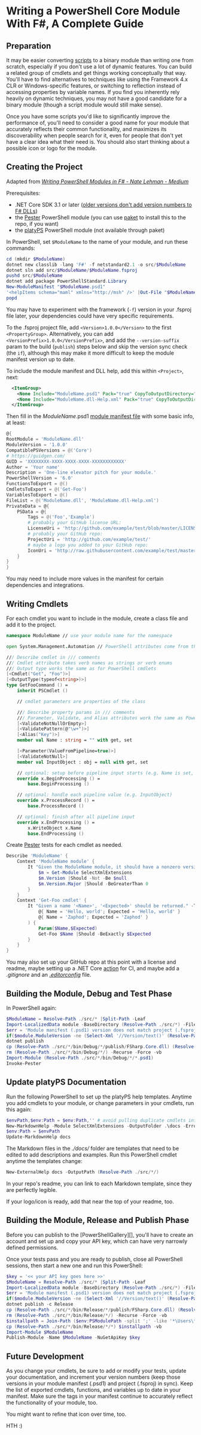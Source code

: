 Writing a PowerShell Core Module With F#, A Complete Guide
==========================================================

Preparation
-----------

It may be easier converting [scripts][] to a binary module than writing one from scratch, especially if you don't use a
lot of dynamic features. You can build a related group of cmdlets and get things working conceptually that way. You'll
have to find alternatives to techniques like using the Framework 4.x CLR or Windows-specific features, or switching to
reflection instead of accessing properties by variable names. If you find you inherently rely heavily on dynamic techniques,
you may not have a good candidate for a binary module (though a script module would still make sense).

Once you have some scripts you'd like to significantly improve the performance of, you'll need to consider a good name
for your module that accurately reflects their common functionality, and maximizes its discoverability when people search
for it, even for people that don't yet have a clear idea what their need is. You should also start thinking about a possible
icon or logo for the module.

[scripts]: https://github.com/brianary/scripts "brianary/scripts: Useful, general-purpose scripts"

Creating the Project
--------------------

Adapted from _[Writing PowerShell Modules in F# - Nate Lehman - Medium][@natelehman]_

Prerequisites:

- .NET Core SDK 3.1 or later ([older versions don't add version numbers to F# DLLs][versions])
- the [Pester][] PowerShell module (you can use [paket][] to install this to the repo, if you want)
- the [platyPS][] PowerShell module (not available through paket)

In PowerShell, set `$ModuleName` to the name of your module, and run these commands:

```powershell
cd (mkdir $ModuleName)
dotnet new classlib -lang 'F#' -f netstandard2.1 -o src/$ModuleName
dotnet sln add src/$ModuleName/$ModuleName.fsproj
pushd src/$ModuleName
dotnet add package PowerShellStandard.Library
New-ModuleManifest "$ModuleName.psd1"
'<helpItems schema="maml" xmlns="http://msh" />' |Out-File "$ModuleName.dll-Help.xml" utf8
popd
```

You may have to experiment with the framework (`-f`) version in your .fsproj file later, your dependencies could have
very specific requirements.

To the .fsproj project file, add `<Version>1.0.0</Version>` to the first `<PropertyGroup>`. Alternatively, you can add
`<VersionPrefix>1.0.0</VersionPrefix>`, and add the `--version-suffix` param to the build (`publish`) steps below and
skip the version sync check (the `if`), although this may make it more difficult to keep the module manifest version
up to date.

To include the module manifest and DLL help, add this within `<Project>`, next:

```xml
  <ItemGroup>
    <None Include="ModuleName.psd1" Pack="true" CopyToOutputDirectory="Always" />
    <None Include="ModuleName.dll-Help.xml" Pack="true" CopyToOutputDirectory="Always" />
  </ItemGroup>
```

Then fill in the _ModuleName_.psd1 [module manifest file][manifest] with some basic info, at least:

```powershell
@{
RootModule = 'ModuleName.dll'
ModuleVersion = '1.0.0'
CompatiblePSVersions = @('Core')
# https://guidgen.com/
GUID = 'XXXXXXXX-XXXX-XXXX-XXXX-XXXXXXXXXXXX'
Author = 'Your name'
Description = 'One-line elevator pitch for your module.'
PowerShellVersion = '6.0'
FunctionsToExport = @()
CmdletsToExport = @('Get-Foo')
VariablesToExport = @()
FileList = @('ModuleName.dll', 'ModuleName.dll-Help.xml')
PrivateData = @{
    PSData = @{
        Tags = @('Foo','Example')
        # probably your GitHub license URL:
        LicenseUri = 'http://github.com/example/test/blob/master/LICENSE'
        # probably your GitHub repo:
        ProjectUri = 'http://github.com/example/test/'
        # maybe a logo you added to your GitHub repo:
        IconUri = 'http://raw.githubusercontent.com/example/test/master/icon.svg?sanitize=true'
    }
}
}
```

You may need to include more values in the manifest for certain dependencies and integrations.

[@natelehman]: https://medium.com/@natelehman/writing-powershell-modules-in-f-ed52704d97ed
[versions]: https://webcoder.info/version-odyssey.html
[paket]: https://fsprojects.github.io/Paket/
[platyPS]: https://github.com/PowerShell/platyPS
[manifest]: https://docs.microsoft.com/powershell/scripting/developer/module/how-to-write-a-powershell-module-manifest

Writing Cmdlets
---------------

For each cmdlet you want to include in the module, create a class file and add it to the project.

```fsharp
namespace ModuleName // use your module name for the namespace

open System.Management.Automation // PowerShell attributes come from this namespace

/// Describe cmdlet in /// comments
/// Cmdlet attribute takes verb names as strings or verb enums
/// Output type works the same as for PowerShell cmdlets
[<Cmdlet("Get", "Foo")>]
[<OutputType(typeof<string>)>]
type GetFooCommand () =
    inherit PSCmdlet ()

    // cmdlet parameters are properties of the class

    /// Describe property params in /// comments
    /// Parameter, Validate, and Alias attributes work the same as PowerShell params
    [<ValidateNotNullOrEmpty>]
    [<ValidatePattern(@"\w+")>]
    [<Alias("Key")>]
    member val Name : string = "" with get, set

    [<Parameter(ValueFromPipeline=true)>]
    [<ValidateNotNull>]
    member val InputObject : obj = null with get, set

    // optional: setup before pipeline input starts (e.g. Name is set, InputObject is not)
    override x.BeginProcessing () =
        base.BeginProcessing ()

    // optional: handle each pipeline value (e.g. InputObject)
    override x.ProcessRecord () =
        base.ProcessRecord ()

    // optional: finish after all pipeline input
    override x.EndProcessing () =
        x.WriteObject x.Name
        base.EndProcessing ()
```

Create [Pester][] tests for each cmdlet as needed.

```powershell
Describe 'ModuleName' {
    Context 'ModuleName module' {
        It "Given the ModuleName module, it should have a nonzero version" {
            $m = Get-Module SelectXmlExtensions
            $m.Version |Should -Not -Be $null
            $m.Version.Major |Should -BeGreaterThan 0
        }
    }
    Context 'Get-Foo cmdlet' {
        It "Given a name '<Name>', '<Expected>' should be returned." -TestCases @(
            @{ Name = 'Hello, world'; Expected = 'Hello, world' }
            @{ Name = 'Zaphod'; Expected = 'Zaphod' }
        ) {
            Param($Name,$Expected)
            Get-Foo $Name |Should -BeExactly $Expected
        }
    }
}
```

You may also set up your GitHub repo at this point with a license and readme, maybe setting up a .NET Core [action][]
for CI, and maybe add a _.gitignore_ and an _[.editorconfig][]_ file.

[Pester]: https://github.com/Pester/Pester/wiki
[action]: https://github.com/features/actions "GitHub Actions"
[.editorconfig]: https://editorconfig.org/

Building the Module, Debug and Test Phase
-----------------------------------------

In PowerShell again:

```powershell
$ModuleName = Resolve-Path ./src/* |Split-Path -Leaf
Import-LocalizedData module -BaseDirectory (Resolve-Path ./src/*) -FileName "$ModuleName.psd1"
$err = 'Module manifest (.psd1) version does not match project (.fsproj) version.'
if($module.ModuleVersion -ne (Select-Xml '//Version/text()' (Resolve-Path ./src/*/*.fsproj)).Node.Value){throw$err}
dotnet publish
cp (Resolve-Path ./src/*/bin/Debug/*/publish/FSharp.Core.dll) (Resolve-Path ./src/*/bin/Debug/*/) -vb
rm (Resolve-Path ./src/*/bin/Debug/*/) -Recurse -Force -vb
Import-Module (Resolve-Path ./src/*/bin/Debug/*/*.psd1)
Invoke-Pester
```

Update platyPS Documentation
----------------------------

Run the following PowerShell to set up the platyPS help templates.
Anytime you add cmdlets to your module, or change parameters in your cmdlets, run this again:

```powershell
$envPath,$env:Path = $env:Path,'' # avoid pulling duplicate cmdlets into documentation
New-MarkdownHelp -Module SelectXmlExtensions -OutputFolder .\docs -ErrorAction SilentlyContinue
$env:Path = $envPath
Update-MarkdownHelp docs
```

The Markdown files in the _./docs/_ folder are templates that need to be edited to add descriptions
and examples. Run this PowerShell cmdlet anytime the templates change:

```powershell
New-ExternalHelp docs -OutputPath (Resolve-Path ./src/*/)
```

In your repo's readme, you can link to each Markdown template, since they are perfectly legible.

If your logo/icon is ready, add that near the top of your readme, too.

Building the Module, Release and Publish Phase
----------------------------------------------

Before you can publish to the [PowerShellGallery][], you'll have to create an account and set up
and copy your API key, which can have very narrowly defined permissions.

Once your tests pass and you are ready to publish, close all PowerShell sessions, then start a new one
and run this PowerShell:

```powershell
$key = '<< your API key goes here >>'
$ModuleName = Resolve-Path ./src/* |Split-Path -Leaf
Import-LocalizedData module -BaseDirectory (Resolve-Path ./src/*) -FileName "$ModuleName.psd1"
$err = 'Module manifest (.psd1) version does not match project (.fsproj) version.'
if($module.ModuleVersion -ne (Select-Xml '//Version/text()' (Resolve-Path ./src/*/*.fsproj)).Node.Value){throw $err}
dotnet publish -c Release
cp (Resolve-Path ./src/*/bin/Release/*/publish/FSharp.Core.dll) (Resolve-Path ./src/*/bin/Release/*/) -vb
rm (Resolve-Path ./src/*/bin/Release/*/) -Recurse -Force -vb
$installpath = Join-Path ($env:PSModulePath -split ';' -like '*\Users\*') $ModuleName -add $module.ModuleVersion
cp (Resolve-Path ./src/*/bin/Release/*/*) $installpath -vb
Import-Module $ModuleName
Publish-Module -Name $ModuleName -NuGetApiKey $key
```

Future Development
------------------

As you change your cmdlets, be sure to add or modify your tests, update your documentation, and increment your
version numbers (keep those versions in your module manifest (.psd1) and project (.fsproj) in sync).
Keep the list of exported cmdlets, functions, and variables up to date in your manifest.
Make sure the tags in your manifest continue to accurately reflect the functionality of your module, too.

You might want to refine that icon over time, too.

HTH :)
